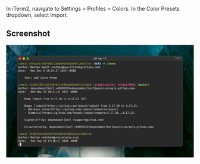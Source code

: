 In iTerm2, navigate to Settings > Profiles > Colors. In the Color Presets dropdown, select Import.

## Screenshot
![Theme Screenshot](doc/iterm2.png)